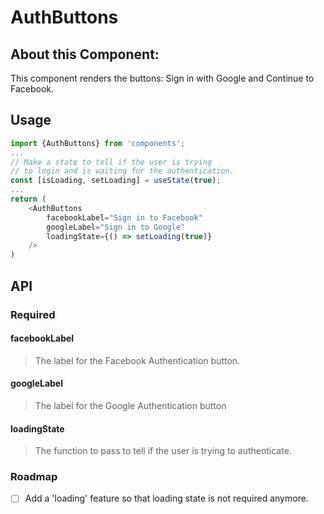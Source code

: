 # AuthButtons

## About this Component:

This component renders the buttons: Sign in with Google and Continue to Facebook.

## Usage

```javascript
import {AuthButtons} from 'components';
...
// Make a state to tell if the user is trying
// to login and is waiting for the authentication.
const [isLoading, setLoading] = useState(true);
...
return (
    <AuthButtons
        facebookLabel="Sign in to Facebook"
        googleLabel="Sign in to Google"
        loadingState={() => setLoading(true)}
    />
)
```

## API

### Required

#### facebookLabel

> The label for the Facebook Authentication button.

#### googleLabel

> The label for the Google Authentication button

#### loadingState

> The function to pass to tell if the user is trying to authenticate.

### Roadmap

-   [ ] Add a 'loading' feature so that loading state is not required anymore.
